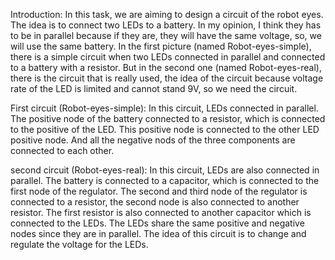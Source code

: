 Introduction: 
In this task, we are aiming to design a circuit of the robot eyes. The idea is to connect two LEDs to a battery. In my opinion, I think they has to be in parallel because if they are, they will have the same voltage, so, we will use the same battery. In the first picture (named Robot-eyes-simple), there is a simple circuit when two LEDs connected in parallel and connected to a battery with a resistor. But in the second one (named Robot-eyes-real), there is the circuit that is really used, the idea of the circuit because voltage rate of the LED is limited and cannot stand 9V, so we need the circuit.

First circuit (Robot-eyes-simple):
In this circuit, LEDs connected in parallel. The positive node of the battery connected to a resistor, which is connected to the positive of the LED. This positive node is connected to the other LED positive node. And all the negative nods of the three components are connected to each other.

second circuit (Robot-eyes-real):
In this circuit, LEDs are also connected in parallel. The battery is connected to a capacitor, which is connected to the first node of the regulator. The second and third node of the regulator is connected to a resistor, the second node is also connected to another resistor. The first resistor is also connected to another capacitor which is connected to the LEDs. The LEDs share the same positive and negative nodes since they are in parallel. The idea of this circuit is to change and regulate the voltage for the LEDs. 
